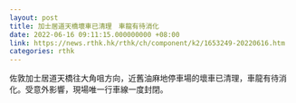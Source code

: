 ```yaml
---
layout: post
title: 加士居道天橋壞車已清理　車龍有待消化
date: 2022-06-16 09:11:15.000000000 +08:00
link: https://news.rthk.hk/rthk/ch/component/k2/1653249-20220616.htm
categories: rthk
---
```


佐敦加士居道天橋往大角咀方向，近舊油麻地停車場的壞車已清理，車龍有待消化。受意外影響，現場唯一行車線一度封閉。
